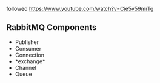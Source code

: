 followed https://www.youtube.com/watch?v=Cie5v59mrTg

## RabbitMQ Components

- Publisher
- Consumer
- Connection
- \*exchange\*
- Channel
- Queue
